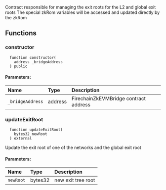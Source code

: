 Contract responsible for managing the exit roots for the L2 and global exit roots
The special zkRom variables will be accessed and updated directly by the zkRom


## Functions
### constructor
```solidity
  function constructor(
    address _bridgeAddress
  ) public
```


#### Parameters:
| Name | Type | Description                                                          |
| :--- | :--- | :------------------------------------------------------------------- |
|`_bridgeAddress` | address | FirechainZkEVMBridge contract address

### updateExitRoot
```solidity
  function updateExitRoot(
    bytes32 newRoot
  ) external
```
Update the exit root of one of the networks and the global exit root


#### Parameters:
| Name | Type | Description                                                          |
| :--- | :--- | :------------------------------------------------------------------- |
|`newRoot` | bytes32 | new exit tree root

